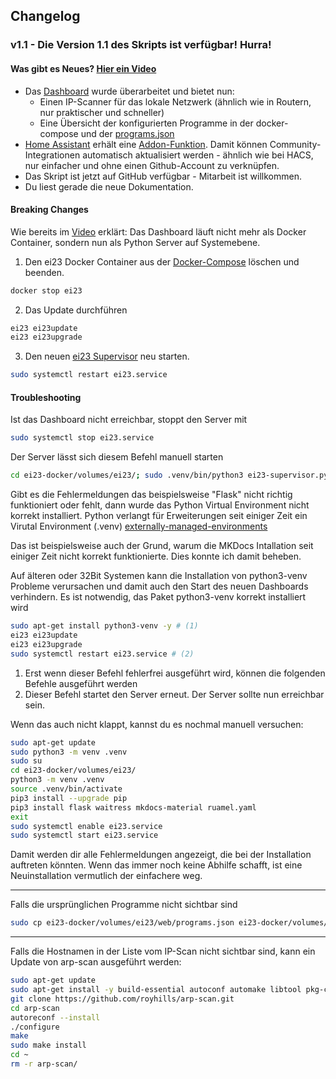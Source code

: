 ## Changelog

### v1.1 - Die Version 1.1 des Skripts ist verfügbar! Hurra!

#### Was gibt es Neues? [Hier ein Video](https://youtu.be/Ar_j29EbX98)

- Das [Dashboard](/start/ei23-dashboard/) wurde überarbeitet und bietet nun:
  - Einen IP-Scanner für das lokale Netzwerk (ähnlich wie in Routern, nur praktischer und schneller)
  - Eine Übersicht der konfigurierten Programme in der docker-compose und der [programs.json](/start/ei23-dashboard/)
- [Home Assistant](/software/homeassistant/) erhält eine [Addon-Funktion](https://github.com/ei23com/diy-smart-home/blob/main/ei23-docker/custom_ha_addons-example.sh). Damit können Community-Integrationen automatisch aktualisiert werden - ähnlich wie bei HACS, nur einfacher und ohne einen Github-Account zu verknüpfen.
- Das Skript ist jetzt auf GitHub verfügbar - Mitarbeit ist willkommen.
- Du liest gerade die neue Dokumentation.

#### Breaking Changes

Wie bereits im [Video](https://youtu.be/Ar_j29EbX98) erklärt:
Das Dashboard läuft nicht mehr als Docker Container, sondern nun als Python Server auf Systemebene.

1. Den ei23 Docker Container aus der [Docker-Compose](/start/docker-compose/) löschen und beenden.
```bash
docker stop ei23
```

2. Das Update durchführen
```bash
ei23 ei23update
ei23 ei23upgrade
```

3. Den neuen [ei23 Supervisor](/start/ei23-dashboard/) neu starten.
```bash
sudo systemctl restart ei23.service
```

#### Troubleshooting
Ist das Dashboard nicht erreichbar, stoppt den Server mit
```bash
sudo systemctl stop ei23.service
```

Der Server lässt sich diesem Befehl manuell starten
```bash
cd ei23-docker/volumes/ei23/; sudo .venv/bin/python3 ei23-supervisor.py
```
Gibt es die Fehlermeldungen das beispielsweise "Flask" nicht richtig funktioniert oder fehlt, dann wurde das Python Virtual Environment nicht korrekt installiert.
Python verlangt für Erweiterungen seit einiger Zeit ein Virutal Environment (.venv)
[externally-managed-environments](https://packaging.python.org/en/latest/specifications/externally-managed-environments/)

Das ist beispielsweise auch der Grund, warum die MKDocs Intallation seit einiger Zeit nicht korrekt funktionierte. Dies konnte ich damit beheben.

Auf älteren oder 32Bit Systemen kann die Installation von python3-venv Probleme verursachen und damit auch den Start des neuen Dashboards verhindern.
Es ist notwendig, das Paket python3-venv korrekt installiert wird
```bash
sudo apt-get install python3-venv -y # (1)
ei23 ei23update 
ei23 ei23upgrade
sudo systemctl restart ei23.service # (2)
```

1.   Erst wenn dieser Befehl fehlerfrei ausgeführt wird, können die folgenden Befehle ausgeführt werden
2.   Dieser Befehl startet den Server erneut. Der Server sollte nun erreichbar sein.


Wenn das auch nicht klappt, kannst du es nochmal manuell versuchen:

```bash
sudo apt-get update
sudo python3 -m venv .venv
sudo su
cd ei23-docker/volumes/ei23/
python3 -m venv .venv
source .venv/bin/activate
pip3 install --upgrade pip
pip3 install flask waitress mkdocs-material ruamel.yaml
exit
sudo systemctl enable ei23.service
sudo systemctl start ei23.service
```

Damit werden dir alle Fehlermeldungen angezeigt, die bei der Installation auftreten könnten.
Wenn das immer noch keine Abhilfe schafft, ist eine Neuinstallation vermutlich der einfachere weg.

--- 


Falls die ursprünglichen Programme nicht sichtbar sind
```bash
sudo cp ei23-docker/volumes/ei23/web/programs.json ei23-docker/volumes/ei23/web/static/programs.json
```
---
Falls die Hostnamen in der Liste vom IP-Scan nicht sichtbar sind, kann ein Update von arp-scan ausgeführt werden:
```bash
sudo apt-get update
sudo apt-get install -y build-essential autoconf automake libtool pkg-config libpcap-dev
git clone https://github.com/royhills/arp-scan.git
cd arp-scan
autoreconf --install
./configure
make
sudo make install
cd ~
rm -r arp-scan/
```